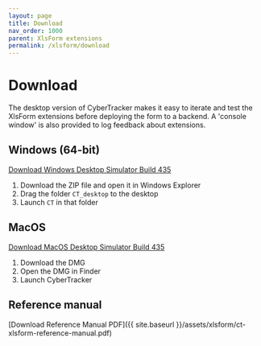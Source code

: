 ```yaml
---
layout: page
title: Download
nav_order: 1000
parent: XlsForm extensions
permalink: /xlsform/download
---
```

# Download

The desktop version of CyberTracker makes it easy to iterate and test the XlsForm extensions before deploying the form to a backend. A 'console window' is also provided to log feedback about extensions.

## Windows (64-bit)
[Download Windows Desktop Simulator Build 435](https://ctwiki.blob.core.windows.net/bin/CT-build-435-win64.zip)

1. Download the ZIP file and open it in Windows Explorer
2. Drag the folder `CT_desktop` to the desktop
3. Launch `CT` in that folder

## MacOS

[Download MacOS Desktop Simulator Build 435]()

1. Download the DMG
2. Open the DMG in Finder
3. Launch CyberTracker

## Reference manual
[Download Reference Manual PDF]({{ site.baseurl }}/assets/xlsform/ct-xlsform-reference-manual.pdf)
